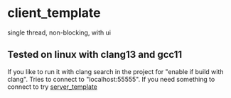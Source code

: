 # client_template
single thread, non-blocking, with ui

## Tested on linux with clang13 and gcc11
If you like to run it with clang search in the project for "enable if build with clang".
Tries to connect to "localhost:55555". If you need something to connect to try [server_template]()

